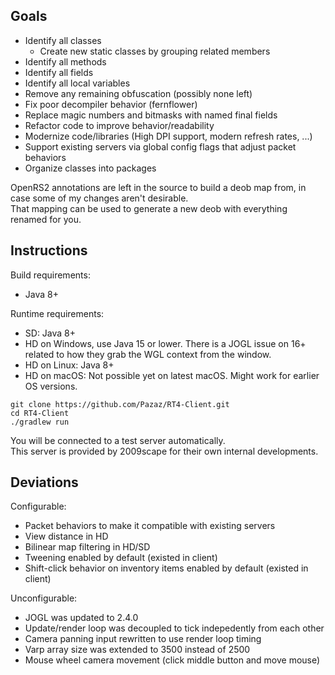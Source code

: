 ## Goals

* Identify all classes
  * Create new static classes by grouping related members
* Identify all methods
* Identify all fields
* Identify all local variables
* Remove any remaining obfuscation (possibly none left)
* Fix poor decompiler behavior (fernflower)
* Replace magic numbers and bitmasks with named final fields
* Refactor code to improve behavior/readability
* Modernize code/libraries (High DPI support, modern refresh rates, ...)
* Support existing servers via global config flags that adjust packet behaviors
* Organize classes into packages

OpenRS2 annotations are left in the source to build a deob map from, in case some of my changes aren't desirable.  
That mapping can be used to generate a new deob with everything renamed for you.

## Instructions

Build requirements:
* Java 8+

Runtime requirements:
* SD: Java 8+
* HD on Windows, use Java 15 or lower. There is a JOGL issue on 16+ related to how they grab the WGL context from the window.
* HD on Linux: Java 8+
* HD on macOS: Not possible yet on latest macOS. Might work for earlier OS versions.

```
git clone https://github.com/Pazaz/RT4-Client.git
cd RT4-Client
./gradlew run
```

You will be connected to a test server automatically.  
This server is provided by 2009scape for their own internal developments.

## Deviations

Configurable:
- Packet behaviors to make it compatible with existing servers
- View distance in HD
- Bilinear map filtering in HD/SD
- Tweening enabled by default (existed in client)
- Shift-click behavior on inventory items enabled by default (existed in client)

Unconfigurable:
- JOGL was updated to 2.4.0
- Update/render loop was decoupled to tick indepedently from each other
- Camera panning input rewritten to use render loop timing
- Varp array size was extended to 3500 instead of 2500
- Mouse wheel camera movement (click middle button and move mouse)
